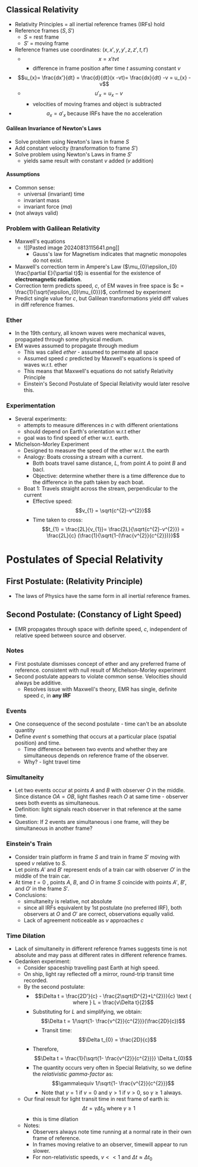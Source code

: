 ## Classical Relativity
- Relativity Principles = all inertial reference frames (IRFs) hold
- Reference frames ($S, S'$)
	- $S$ = rest frame
	- $S'$ = moving frame
- Reference frames use coordinates: ($x, x', y, y', z, z', t, t'$)
	- $$x = x't vt$$
		- difference in frame position after time $t$ assuming constant $v$
- $$u_{x}= \frac{dx'}{dt} = \frac{d}{dt}(x -vt)= \frac{dx}{dt} -v = u_{x} -v$$
	- $$u'_{x} = u_{x} - v$$
		- velocities of moving frames and object is subtracted
- $$a_{x} = a'_{x} \text{ because IRFs have the no acceleration}$$
#### Galilean Invariance of Newton's Laws
- Solve problem using Newton's laws in frame $S$
- Add constant velocity (transformation to frame $S'$)
- Solve problem using Newton's Laws in frame $S'$
	- yields same result with constant $v$ added ($v$ addition)

#### Assumptions
- Common sense:
	- universal (invariant) time
	- invariant mass
	- invariant force ($ma$)
- (not always valid)

### Problem with Galilean Relativity
- Maxwell's equations
	- ![[Pasted image 20240813115641.png]]
		- Gauss's law for Magnetism indicates that magnetic monopoles do not exist.
- Maxwell's correction term in Ampere's Law ($\mu_{0}\epsilon_{0} \frac{\partial E}{\partial t}$) is essential for the existence of **electromagnetic radiation**.
- Correction term predicts speed, $c$, of EM waves in free space is $c = \frac{1}{\sqrt{\epsilon_{0}\mu_{0}}}$, confirmed by experiment
- Predict single value for $c$, but Galilean transformations yield diff values in diff reference frames.

### Ether
- In the 19th century, all known waves were mechanical waves, propagated through some physical medium.
- EM waves assumed to propagate through medium
	- This was called *ether* - assumed to permeate all space
	- Assumed speed $c$ predicted by Maxwell's equations is speed of waves w.r.t. ether
	- This means that Maxwell's equations do not satisfy Relativity Principle
	- Einstein's Second Postulate of Special Relativity would later resolve this.

### Experimentation
- Several experiments:
	- attempts to measure differences in $c$ with different orientations
	- should depend on Earth's orientation w.r.t ether
	- goal was to find speed of ether w.r.t. earth.
- Michelson-Morley Experiment
	- Designed to measure the speed of the ether w.r.t. the earth
	- Analogy: Boats crossing a stream with a current.
		- Both boats travel same distance, $L$, from point $A$ to point $B$ and bacl.
		- Objective: determine whether there is a time difference due to the difference in the path taken by each boat.
	- Boat 1: Travels straight across the stream, perpendicular to the current
		- Effective speed: $$v_{1} = \sqrt{c^{2}-v^{2}}$$
		- Time taken to cross: $$t_{1} = \frac{2L}{v_{1}}= \frac{2L}{\sqrt{c^{2}-v^{2}}} = \frac{2L}{c} (\frac{1}{\sqrt{1-(\frac{v^{2}}{c^{2}})}}$$

# Postulates of Special Relativity
## First Postulate: (Relativity Principle)
- The laws of Physics have the same form in all inertial reference frames.

## Second Postulate: (Constancy of Light Speed)
- EMR propagates through space with definite speed, $c$, independent of relative speed between source and observer.

### Notes
- First postulate dismisses concept of ether and any preferred frame of reference. consistent with null result of Michelson-Morley experiment
- Second postulate appears to violate common sense. Velocities should always be additive.
	- Resolves issue with Maxwell's theory, EMR has single, definite speed $c$, in **any IRF**

### Events
- One consequence of the second postulate - time can't be an absolute quantity
- Define *event* s something that occurs at a particular place (spatial position) and time.
	- Time difference between two events and whether they are simultaneous depends on reference frame of the observer.
	- Why? - light travel time 

### Simultaneity
- Let two events occur at points $A$ and $B$ with observer $O$ in the middle. Since distance $OA = OB$, light flashes reach $O$ at same time - observer sees both events as simultaneous.
- Definition: light signals reach observer in that reference at the same time.
- Question: If 2 events are simultaneous i one frame, will they be simultaneous in another frame?

### Einstein's Train
- Consider train platform in frame $S$ and train in frame $S'$ moving with speed $v$ relative to $S$.
- Let points $A'$ and $B'$ represent ends of a train car with observer $O'$ in the middle of the train car.
- At time $t = 0$ , points $A$, $B$, and $O$ in frame $S$ coincide with points $A'$, $B'$, and $O'$ in the frame $S'$.
- Conclusions:
	- simultaneity is relative, not absolute
	- since all IRFs equivalent by 1st postulate (no preferred IRF), both observers at $O$ and $O'$ are correct, observations equally valid.
	- Lack of agreement noticeable as $v$ approaches $c$

### Time Dilation
- Lack of simultaneity in different reference frames suggests time is not absolute and may pass at different rates in different reference frames.
- Gedanken experiment:
	- Consider spaceship travelling past Earth at high speed.
	- On ship, light ray reflected off a mirror, round-trip transit time recorded.
	- By the second postulate: 
		- $$\Delta t = \frac{2D'}{c} - \frac{2\sqrt{D^{2}+L^{2}}}{c} \text { where } L = \frac{v\Delta t}{2}$$
		- Substituting for $L$ and simplifying, we obtain: $$\Delta t = 1/\sqrt{1- \frac{v^{2}}{c^{2}}}(\frac{2D}{c})$$
			- Transit time: $$\Delta t_{0} = \frac{2D}{c}$$
		- Therefore, $$\Delta t = \frac{1}{\sqrt{1- \frac{v^{2}}{c^{2}}}} \Delta t_{0}$$
		- The quantity occurs very often in Special Relativity, so we define the *relativistic gamma-factor* as: $$\gamma\equiv 1/\sqrt{1- \frac{v^{2}}{c^{2}}}$$
			- Note that $\gamma = 1$ if $v = 0$ and $\gamma \gt 1$ if $v \gt 0$, so $\gamma \geq 1$ always. 
	- Our final result for light transit time in rest frame of earth is: $$\Delta t= \gamma\Delta t_{0} \text { where } \gamma \geq 1$$
		- this is time dilation
	- Notes:
		- Observers always note time running at a normal rate in their own frame of reference.
		- In frames moving relative to an observer, timewill appear to run slower.
		- For non-relativistic speeds, $v \lt\lt 1$ and $\Delta t \approx \Delta t_{0}$  